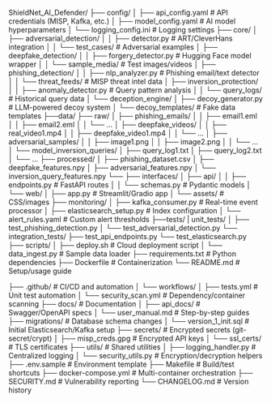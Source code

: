ShieldNet_AI_Defender/
├── config/
│   ├── api_config.yaml       # API credentials (MISP, Kafka, etc.)
│   ├── model_config.yaml     # AI model hyperparameters
│   └── logging_config.ini    # Logging settings
├── core/
│   ├── adversarial_detection/
│   │   ├── detector.py       # ART/CleverHans integration
│   │   └── test_cases/       # Adversarial examples
│   ├── deepfake_detection/
│   │   ├── forgery_detector.py # Hugging Face model wrapper
│   │   └── sample_media/      # Test images/videos
│   ├── phishing_detection/
│   │   ├── nlp_analyzer.py   # Phishing email/text detector
│   │   └── threat_feeds/     # MISP threat intel data
│   ├── inversion_protection/
│   │   ├── anomaly_detector.py # Query pattern analysis
│   │   └── query_logs/       # Historical query data
│   └── deception_engine/
│       ├── decoy_generator.py # LLM-powered decoy system
│       └── decoy_templates/   # Fake data templates
├──data/
├── raw/
│   ├── phishing_emails/
│   │   ├── email1.eml
│   │   ├── email2.eml
│   │   └── ...
│   ├── deepfake_videos/
│   │   ├── real_video1.mp4
│   │   ├── deepfake_video1.mp4
│   │   └── ...
│   ├── adversarial_samples/
│   │   ├── image1.png
│   │   ├── image2.png
│   │   └── ...
│   └── model_inversion_queries/
│       ├── query_log1.txt
│       ├── query_log2.txt
│       └── ...
├── processed/
│   ├── phishing_dataset.csv
│   ├── deepfake_features.npy
│   ├── adversarial_features.npy
│   └── inversion_query_features.npy
└── 
├── interfaces/
│   ├── api/
│   │   ├── endpoints.py      # FastAPI routes
│   │   └── schemas.py        # Pydantic models
│   └── web/
│       ├── app.py            # Streamlit/Gradio app
│       └── assets/           # CSS/images
├── monitoring/
│   ├── kafka_consumer.py     # Real-time event processor
│   ├── elasticsearch_setup.py # Index configuration
│   └── alert_rules.yaml      # Custom alert thresholds
├──tests/
|  unit_tests/
│   ├── test_phishing_detection.py
│   └── test_adversarial_detection.py
└── integration_tests/
    ├── test_api_endpoints.py
    └── test_elasticsearch.py
├── scripts/
│   ├── deploy.sh             # Cloud deployment script
│   └── data_ingest.py        # Sample data loader
├── requirements.txt          # Python dependencies
├── Dockerfile                # Containerization
└── README.md                 # Setup/usage guide

├── .github/                  # CI/CD and automation
│   └── workflows/
│       ├── tests.yml         # Unit test automation
│       └── security_scan.yml # Dependency/container scanning
├── docs/                     # Documentation
│   ├── api_docs/             # Swagger/OpenAPI specs
│   └── user_manual.md        # Step-by-step guides
├── migrations/               # Database schema changes
│   └── version_1_init.sql    # Initial Elasticsearch/Kafka setup
├── secrets/                  # Encrypted secrets (git-secret/crypt)
│   ├── misp_creds.gpg        # Encrypted API keys
│   └── ssl_certs/            # TLS certificates
├── utils/                    # Shared utilities
│   ├── logging_handler.py    # Centralized logging
│   └── security_utils.py     # Encryption/decryption helpers
├── .env.sample               # Environment template
├── Makefile                  # Build/test shortcuts
├── docker-compose.yml        # Multi-container orchestration
├── SECURITY.md               # Vulnerability reporting
└── CHANGELOG.md              # Version history
